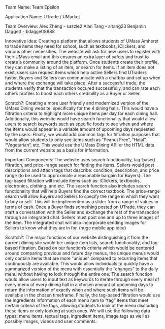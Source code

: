 Team Name: Team Epsilon

Application Name: UTrade / UMarket

Team Overview: Alex Zheng - sazzle2 Alan Tang - altang23 Benjamin Daggett - bdaggett8888

Innovative Idea: Creating a platform that allows students of UMass Amherst to trade items they need for school, such as textbooks, iClickers, and various other necessities. The website will ask for new users to register with their UMass email and this ensures an extra layer of safety and trust to create a community around the platform. Once students create their profile, they can make a listing of an item, or search for items. If an item does not exist, users can request items which help active Sellers find UTraders faster. Buyers and Sellers can communicate with a chatbox and set up when and where the exchange will take place. After a successful trade, the students verify that the transaction occured successfully, and can rate each others profiles to boost each others credibility as a Buyer or Seller.  

Scratch?: Creating a more user friendly and modernized version of the UMass Dining website, specifically for the 4 dining halls. This would have a filtration criteria to highlight more unique items per day for each dining hall. Additionally, this website would have search functionality that would allow users to search keywords such as specific foods to see when and where the items would appear in a variable amount of upcoming days requested by the users. FInally, we would add common tags for filtration purposes that would allow students to only see items such as “Peanut Free”, “Halal”, “Vegetarian”, etc. This would use the UMass Dining API or the HTML data from the current website as a basis for information. 

Important Components: The website uses search functionality, tag-based filtration, and price-range search for finding the items. Sellers would post descriptions and attach tags that describe: condition, description, and price range (to be used to approximate a reasonable bargain for Buyers). The tag-based filtration will include items such as: iClickers, textbooks, electronics, clothing, and etc. The search function also includes search functionality that will help Buyers find the correct textbook. The price-range search will allow Buyers and Sellers to specify the range in which they want to buy or sell. This will be implemented as a slider from a range of values in terms of cash. Once a Buyer finds something posted on UTrade, they can start a conversation with the Seller and exchange the rest of the transaction through an integrated chat. Sellers must post one and up to three images of the item. The integrated chat will also incorporate sending images for Sellers to know what they are in for. (huge mobile app idea)

Scratch?: The major functions of our website distinguishing it from the current dining site would be: unique item lists, search functionality, and tag-based filtration. Based on our function’s criteria which would be centered around comparing previous and future day menus, the unique menus would only contain items that are more “unique” compared to recurring items that continuously are available. This would allow individuals to quickly have a summarized version of the menu with essentially the “changes” to the daily menu without having to look through the entire one. The search function would allow users to input text as keywords to iterate through every meal of every menu of every dining hall in a chosen amount of upcoming days to return the information of exactly when and where such items will be available in the chosen timeframe. Finally, the tag-based filtration would use the ingredients information of each menu item to “tag” items that meet certain criteria of the tags, allowing students to look at the menu discluding these items or only looking at such ones. We will use the following data types: menu items, textual tags, ingredient items, image tags as well as possibly images, videos and user comments. 


